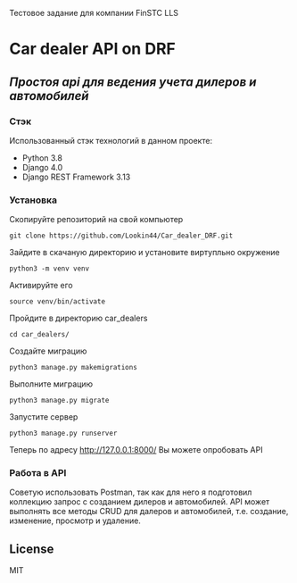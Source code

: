 Тестовое задание для компании FinSTC LLS

# Car dealer API on DRF
## _Простоя api для ведения учета дилеров и автомобилей_
### Стэк

Использованный стэк технологий в данном проекте:

- Python 3.8
- Django 4.0
- Django REST Framework 3.13

### Установка

Скопируйте репозиторий на свой компьютер

```
git clone https://github.com/Lookin44/Car_dealer_DRF.git
```

Зайдите в скачаную директорию и установите виртупльно окружение

```
python3 -m venv venv
```

Активируйте его

```
source venv/bin/activate 
```

Пройдите в директорию car_dealers

```
cd car_dealers/
```

Создайте миграцию

```
python3 manage.py makemigrations
```

Выполните миграцию

```
python3 manage.py migrate
```

Запустите сервер

```
python3 manage.py runserver
```

Теперь по адресу http://127.0.0.1:8000/ Вы можете опробовать API

### Работа в API

Советую использовать Postman, так как для него я подготовил коллекцию запрос с созданием дилеров и автомобилей.
API может выполнять все методы CRUD для далеров и автомобилей, т.е. создание, изменение, просмотр и удаление.

## License

MIT